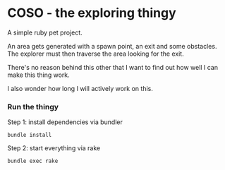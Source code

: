 # COSO - the exploring thingy

A simple ruby pet project.  

An area gets generated with a spawn point, an exit and some obstacles. The
explorer must then traverse the area looking for the exit.  

There's no reason behind this other that I want to find out how well I can
make this thing work.  

I also wonder how long I will actively work on this.  


### Run the thingy  
Step 1: install dependencies via bundler  
```
bundle install
```

Step 2: start everything via rake  
```
bundle exec rake
```

